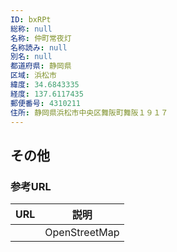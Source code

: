 ```yaml
---
ID: bxRPt
総称: null
名称: 仲町常夜灯
名称読み: null
別名: null
都道府県: 静岡県
区域: 浜松市
緯度: 34.6843335
経度: 137.6117435
郵便番号: 4310211
住所: 静岡県浜松市中央区舞阪町舞阪１９１７
---
```


## その他

### 参考URL

| URL | 説明          |
| --- | ------------- |
|     | OpenStreetMap |
